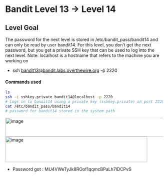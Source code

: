 # Bandit Level 13 → Level 14

## Level Goal
The password for the next level is stored in /etc/bandit_pass/bandit14 and can only be read by user bandit14. For this level, you don’t get the next password, but you get a private SSH key that can be used to log into the next level. Note: localhost is a hostname that refers to the machine you are working on

- ssh bandit13@bandit.labs.overthewire.org -p 2220

#### Commands used
```bash
ls
ssh -i sshkey.private bandit14@localhost -p 2220
# Logs in to bandit14 using a private key (sshkey.private) on port 2220
cat /etc/bandit_pass/bandit14
# password for bandit14 stored in the system path
```

<img width="570" height="60" alt="image" src="https://github.com/user-attachments/assets/c7621a62-71f2-4420-8c6f-0cb38660f762" />
<img width="454" height="82" alt="image" src="https://github.com/user-attachments/assets/83ef0c64-1f49-4d77-b434-93225ed716dd" />

- Password got : MU4VWeTyJk8ROof1qqmcBPaLh7lDCPvS
